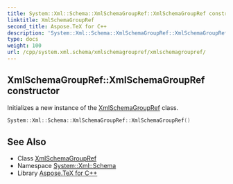 ```yaml
---
title: System::Xml::Schema::XmlSchemaGroupRef::XmlSchemaGroupRef constructor
linktitle: XmlSchemaGroupRef
second_title: Aspose.TeX for C++
description: 'System::Xml::Schema::XmlSchemaGroupRef::XmlSchemaGroupRef constructor. Initializes a new instance of the XmlSchemaGroupRef class in C++.'
type: docs
weight: 100
url: /cpp/system.xml.schema/xmlschemagroupref/xmlschemagroupref/
---
```

## XmlSchemaGroupRef::XmlSchemaGroupRef constructor


Initializes a new instance of the [XmlSchemaGroupRef](../) class.

```cpp
System::Xml::Schema::XmlSchemaGroupRef::XmlSchemaGroupRef()
```

## See Also

* Class [XmlSchemaGroupRef](../)
* Namespace [System::Xml::Schema](../../)
* Library [Aspose.TeX for C++](../../../)
